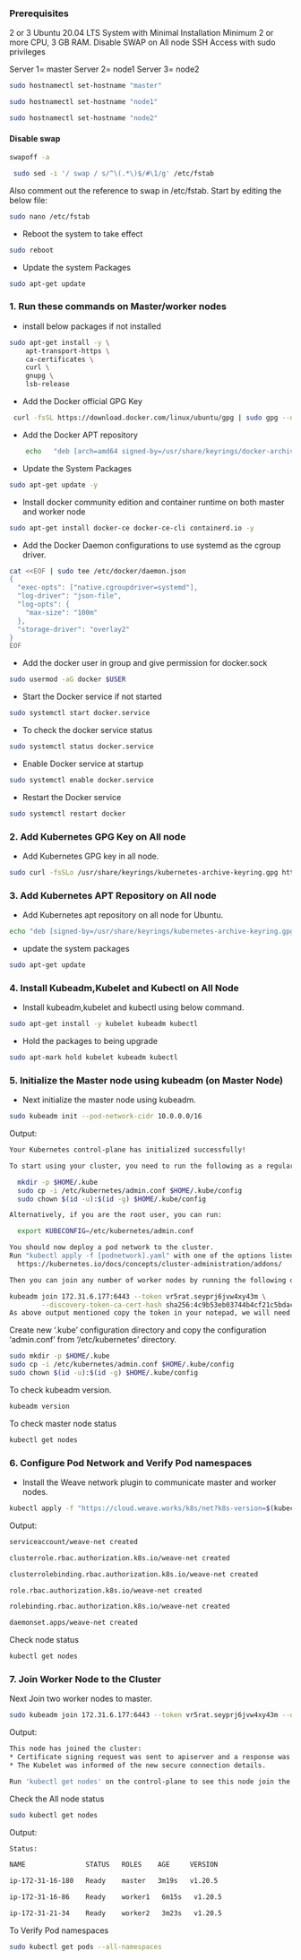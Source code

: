 ### Prerequisites
2 or 3 Ubuntu 20.04 LTS System with Minimal Installation
Minimum 2 or more CPU, 3 GB RAM.
Disable SWAP on All node
SSH Access with sudo privileges



Server 1= master
Server 2= node1
Server 3= node2

```bash
sudo hostnamectl set-hostname "master"
```
```bash
sudo hostnamectl set-hostname "node1"
```
```bash
sudo hostnamectl set-hostname "node2"
```

#### Disable swap

```bash
swapoff -a
```
```bash
 sudo sed -i '/ swap / s/^\(.*\)$/#\1/g' /etc/fstab
```


Also comment out the reference to swap in /etc/fstab. Start by editing the below file:
```bash
sudo nano /etc/fstab
```

- Reboot the system to take effect

```bash
sudo reboot
```
- Update the system Packages

```bash
sudo apt-get update
```

### 1. Run these commands on Master/worker nodes

- install below packages if not installed

```bash
sudo apt-get install -y \
    apt-transport-https \
    ca-certificates \
    curl \
    gnupg \
    lsb-release
```
- Add the Docker official GPG Key

```bash
 curl -fsSL https://download.docker.com/linux/ubuntu/gpg | sudo gpg --dearmor -o /usr/share/keyrings/docker-archive-keyring.gpg
```
- Add the Docker APT repository


```bash
    echo   "deb [arch=amd64 signed-by=/usr/share/keyrings/docker-archive-keyring.gpg] https://download.docker.com/linux/ubuntu   $(lsb_release -cs) stable" | sudo tee /etc/apt/sources.list.d/docker.list > /dev/null
```

- Update the System Packages

```bash
sudo apt-get update -y
```
- Install docker community edition and container runtime on both master and worker node

```bash
sudo apt-get install docker-ce docker-ce-cli containerd.io -y
```
- Add the Docker Daemon configurations to use systemd as the cgroup driver.

```bash
cat <<EOF | sudo tee /etc/docker/daemon.json
{
  "exec-opts": ["native.cgroupdriver=systemd"],
  "log-driver": "json-file",
  "log-opts": {
    "max-size": "100m"
  },
  "storage-driver": "overlay2"
}
EOF
```


- Add the docker user in group and give permission for docker.sock

```bash
sudo usermod -aG docker $USER
```
- Start the Docker service if not started

```bash
sudo systemctl start docker.service
```
- To check the docker service status

```bash
sudo systemctl status docker.service
```
- Enable Docker service at startup

```bash
sudo systemctl enable docker.service
```
- Restart the Docker service

```bash
sudo systemctl restart docker
```
### 2. Add Kubernetes GPG Key on All node
- Add Kubernetes GPG key in all node.
```bash
sudo curl -fsSLo /usr/share/keyrings/kubernetes-archive-keyring.gpg https://packages.cloud.google.com/apt/doc/apt-key.gpg
```

### 3. Add Kubernetes APT Repository on All node
- Add Kubernetes apt repository on all node for Ubuntu.

```bash
echo "deb [signed-by=/usr/share/keyrings/kubernetes-archive-keyring.gpg] https://apt.kubernetes.io/ kubernetes-xenial main" | sudo tee /etc/apt/sources.list.d/kubernetes.list
```

- update the system packages
```bash
sudo apt-get update
```

### 4. Install Kubeadm,Kubelet and Kubectl on All Node
- Install kubeadm,kubelet and kubectl using below command.

```bash
sudo apt-get install -y kubelet kubeadm kubectl
```
- Hold the packages to being upgrade

```bash
sudo apt-mark hold kubelet kubeadm kubectl
```

### 5. Initialize the Master node using kubeadm (on Master Node)
- Next initialize the master node using kubeadm.

```bash
sudo kubeadm init --pod-network-cidr 10.0.0.0/16
```

Output:
```bash
Your Kubernetes control-plane has initialized successfully!

To start using your cluster, you need to run the following as a regular user:

  mkdir -p $HOME/.kube
  sudo cp -i /etc/kubernetes/admin.conf $HOME/.kube/config
  sudo chown $(id -u):$(id -g) $HOME/.kube/config

Alternatively, if you are the root user, you can run:

  export KUBECONFIG=/etc/kubernetes/admin.conf

You should now deploy a pod network to the cluster.
Run "kubectl apply -f [podnetwork].yaml" with one of the options listed at:
  https://kubernetes.io/docs/concepts/cluster-administration/addons/

Then you can join any number of worker nodes by running the following on each as root:

kubeadm join 172.31.6.177:6443 --token vr5rat.seyprj6jvw4xy43m \
        --discovery-token-ca-cert-hash sha256:4c9b53eb03744b4cf21c5bdacd712024eb09030561714cc5545838482c8017b3
As above output mentioned copy the token in your notepad, we will need to join worker/slave to master node
```

Create new ‘.kube’ configuration directory and copy the configuration ‘admin.conf’ from ‘/etc/kubernetes’ directory.

```bash
sudo mkdir -p $HOME/.kube
sudo cp -i /etc/kubernetes/admin.conf $HOME/.kube/config
sudo chown $(id -u):$(id -g) $HOME/.kube/config
```
To check kubeadm version.

```bash
kubeadm version
```
To check master node status

```bash
kubectl get nodes
```
### 6. Configure Pod Network and Verify Pod namespaces
- Install the Weave network plugin to communicate master and worker nodes.

```bash
kubectl apply -f "https://cloud.weave.works/k8s/net?k8s-version=$(kubectl version | base64 | tr -d '\n')"
```
Output:

```bash
serviceaccount/weave-net created

clusterrole.rbac.authorization.k8s.io/weave-net created

clusterrolebinding.rbac.authorization.k8s.io/weave-net created

role.rbac.authorization.k8s.io/weave-net created

rolebinding.rbac.authorization.k8s.io/weave-net created

daemonset.apps/weave-net created
```

Check node status
```bash
kubectl get nodes
```
### 7. Join Worker Node to the Cluster
Next Join two worker nodes to master.

```bash
sudo kubeadm join 172.31.6.177:6443 --token vr5rat.seyprj6jvw4xy43m --discovery-token-ca-cert-hash sha256:4c9b53eb03744b4cf21c5bdacd712024eb09030561714cc5545838482c8017b3
```
Output:

```bash
This node has joined the cluster:
* Certificate signing request was sent to apiserver and a response was received.
* The Kubelet was informed of the new secure connection details.

Run 'kubectl get nodes' on the control-plane to see this node join the cluster.
```
Check the All node status

```bash
sudo kubectl get nodes
```
Output:

```bash
Status:

NAME               STATUS   ROLES    AGE     VERSION

ip-172-31-16-180   Ready    master   3m19s   v1.20.5

ip-172-31-16-86    Ready    worker1   6m15s   v1.20.5

ip-172-31-21-34    Ready    worker2   3m23s   v1.20.5
```
To Verify Pod namespaces

```bash
sudo kubectl get pods --all-namespaces
```

